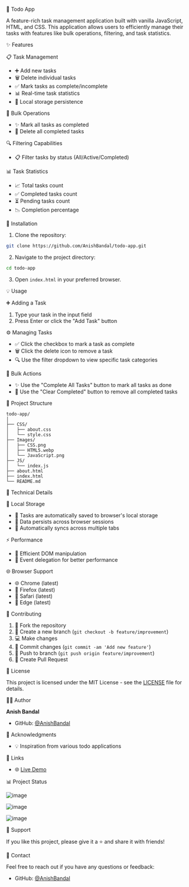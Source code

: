  📝 Todo App

A feature-rich task management application built with vanilla JavaScript, HTML, and CSS. This application allows users to efficiently manage their tasks with features like bulk operations, filtering, and task statistics.

 ✨ Features

 📋 Task Management
- ➕ Add new tasks 
- 🗑️ Delete individual tasks
- ✅ Mark tasks as complete/incomplete
- 📊 Real-time task statistics
- 💾 Local storage persistence

 🔄 Bulk Operations
- ✨ Mark all tasks as completed
- 🧹 Delete all completed tasks

 🔍 Filtering Capabilities
- 📋 Filter tasks by status (All/Active/Completed)

 📊 Task Statistics
- 📈 Total tasks count
- ✅ Completed tasks count
- ⏳ Pending tasks count
- 📉 Completion percentage

 🚀 Installation

1. Clone the repository:
```bash
git clone https://github.com/AnishBandal/todo-app.git
```

2. Navigate to the project directory:
```bash
cd todo-app
```

3. Open `index.html` in your preferred browser.

 💡 Usage

 ➕ Adding a Task
1. Type your task in the input field
2. Press Enter or click the "Add Task" button

 ⚙️ Managing Tasks
- ✅ Click the checkbox to mark a task as complete
- 🗑️ Click the delete icon to remove a task
- 🔍 Use the filter dropdown to view specific task categories

 🔄 Bulk Actions
- ✨ Use the "Complete All Tasks" button to mark all tasks as done
- 🧹 Use the "Clear Completed" button to remove all completed tasks

 📁 Project Structure

```
todo-app/
│
├── CSS/
│   ├── about.css
│   └── style.css
├── Images/
│   ├── CSS.png
│   ├── HTML5.webp
│   └── JavaScript.png
├── JS/
│   └── index.js
├── about.html
├── index.html
└── README.md
```

 🔧 Technical Details

 💾 Local Storage
- 🔄 Tasks are automatically saved to browser's local storage
- 💫 Data persists across browser sessions
- 🔄 Automatically syncs across multiple tabs

 ⚡ Performance
- 🚀 Efficient DOM manipulation
- 🎯 Event delegation for better performance

 🌐 Browser Support
- 🌐 Chrome (latest)
- 🦊 Firefox (latest)
- 🧭 Safari (latest)
- 📱 Edge (latest)

 🤝 Contributing

1. 🔱 Fork the repository
2. 🌿 Create a new branch (`git checkout -b feature/improvement`)
3. 💻 Make changes
4. 📝 Commit changes (`git commit -am 'Add new feature'`)
5. 🚀 Push to branch (`git push origin feature/improvement`)
6. 🔄 Create Pull Request

 📄 License

This project is licensed under the MIT License - see the [LICENSE](LICENSE) file for details.

 👨‍💻 Author

**Anish Bandal**
- GitHub: [@AnishBandal](https://github.com/AnishBandal)

 🙏 Acknowledgments

- 💡 Inspiration from various todo applications

 🔗 Links

- 🌐 [Live Demo](https://todo-app-anish-bandal.vercel.app/index.html)

 📊 Project Status
 
![image](https://github.com/user-attachments/assets/ad3fd490-999b-4bed-a3b9-e4a9ed1a5724)

![image](https://github.com/user-attachments/assets/2e868fb0-3052-4828-85fb-200d7c533b11)

![image](https://github.com/user-attachments/assets/66c298c1-86f5-46cd-b6dd-4beb4b91b8e6)

 🤝 Support

If you like this project, please give it a ⭐ and share it with friends!

 📱 Contact

Feel free to reach out if you have any questions or feedback:
- GitHub: [@AnishBandal](https://github.com/AnishBandal)
